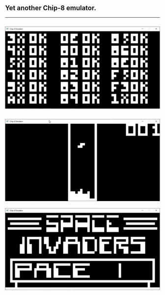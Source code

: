 ## Yet another Chip-8 emulator.

---
![](https://github.com/Shivar-J/Chip-8/blob/main/demo/chip8sdl_iVgaJuhwHa.png)
---
![](https://github.com/Shivar-J/Chip-8/blob/main/demo/chip8sdl_MRSUiWS1x5.png)
---
![](https://github.com/Shivar-J/Chip-8/blob/main/demo/chip8sdl_R8YKyrl4mE.png)

